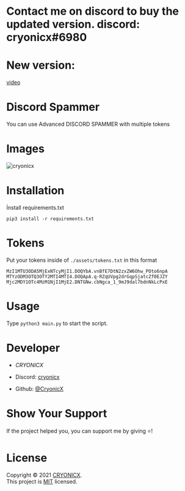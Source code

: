 # Contact me on discord to buy the updated version. discord: cryonicx#6980

# New version:

[video](https://www.youtube.com/watch?v=9Mcv6mSs8CM&ab_channel=Spamlify)

# Discord Spammer

You can use Advanced DISCORD SPAMMER with multiple tokens

# Images

![cryonicx](https://media.discordapp.net/attachments/880238900625432637/884169695220092968/dasd.PNG)




# Installation
İnstall requirements.txt 
````
pip3 install -r requirements.txt
````

# Tokens

Put your tokens inside of ``./assets/tokens.txt`` in this format

```
MzI1MTU3ODA5MjExNTcyMjI1.DOQYbA.vnBfE7DtN2zxZW6Ohw_POto6npA
MTYzODM3OTQ3OTY2MTI4MTI4.DOQApA.q-RZqUVpg2drGqpSjatcZf0EJZY
Mjc2MDY1OTc4MzM1NjI1MjE2.DNTGNw.cbNgca_1_9mJ9dal7bdnNkLcPxE
```


# Usage

Type ````python3 main.py```` to start the script.

# Developer

* *CRYONICX*

* Discord: [cryonicx](https://discord.com/users/690517771045437530)
* Github: [@CryonicX](https://github.com/CryonicsX)


# Show Your Support

If the project helped you, you can support me by giving ⭐️!

# License

Copyright © 2021 [CRYONICX](https://github.com/CryonicsX).<br />
This project is [MIT](https://github.com/CryonicsX/Discord-Spammer/blob/main/LICENSE) licensed.

